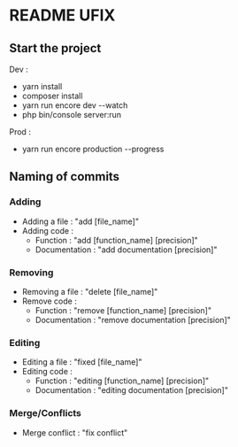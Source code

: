# README UFIX

## Start the project
Dev :
* yarn install
* composer install
* yarn run encore dev --watch
* php bin/console server:run

Prod :
* yarn run encore production --progress

## Naming of commits 

### Adding
* Adding a file : "add [file_name]"
* Adding code : 
    * Function : "add [function_name] [precision]"
    * Documentation : "add documentation [precision]" 

### Removing
* Removing a file : "delete [file_name]"
* Remove code : 
    * Function : "remove [function_name] [precision]"
    * Documentation : "remove documentation [precision]" 

### Editing
* Editing a file : "fixed [file_name]"
* Editing code : 
    * Function : "editing [function_name] [precision]"
    * Documentation : "editing documentation [precision]" 

### Merge/Conflicts
* Merge conflict : "fix conflict"
